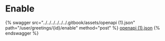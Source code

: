 # Enable

{% swagger src="../../../../../../.gitbook/assets/openapi (1).json" path="/user/greetings/{id}/enable" method="post" %}
[openapi (1).json](<../../../../../../.gitbook/assets/openapi (1).json>)
{% endswagger %}
